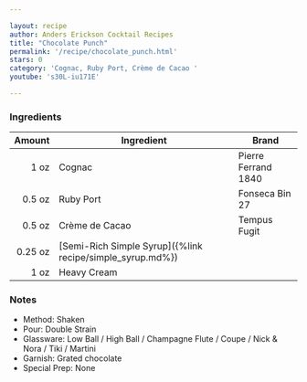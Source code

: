 ```yaml
---

layout: recipe
author: Anders Erickson Cocktail Recipes
title: "Chocolate Punch"
permalink: '/recipe/chocolate_punch.html'
stars: 0
category: 'Cognac, Ruby Port, Crème de Cacao '
youtube: 's30L-iu171E'

---
```


### Ingredients

| Amount  | Ingredient               | Brand                  |
| ------: | --------------------------------------------------------- | ------------------- |
|    1 oz | Cognac                                                    | Pierre Ferrand 1840 |
|  0.5 oz | Ruby Port                                                 | Fonseca Bin 27      |
|  0.5 oz | Crème de Cacao                                            | Tempus Fugit        |
| 0.25 oz | [Semi-Rich Simple Syrup]({%link recipe/simple_syrup.md%}) |
|    1 oz | Heavy Cream                                               |

### Notes

- Method: Shaken
- Pour: Double Strain
- Glassware: Low Ball / High Ball / Champagne Flute / Coupe / Nick & Nora / Tiki / Martini
- Garnish: Grated chocolate
- Special Prep: None

